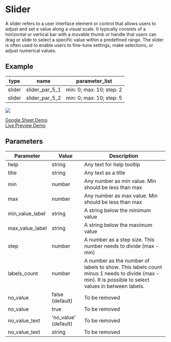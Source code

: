 # Slider

A slider refers to a user interface element or control that allows users to adjust and set a value along a visual scale. It typically consists of a horizontal or vertical bar with a movable thumb or handle that users can drag or slide to select a specific value within a predefined range. The slider is often used to enable users to fine-tune settings, make selections, or adjust numerical values. 
## Example

| type      | name          |parameter_list                 |
| --------- | ------------  |---------                      |
|slider	    |slider_par_5_1 |min: 0; max: 10; step: 2       |
|slider     |slider_par_5_2 |min: 0; max: 10; step: 5       |

![](images/slider.png)

[Google Sheet Demo](https://docs.google.com/spreadsheets/d/1oSJHE2gq_WqgQM6NAKWBfuxCXIjcJ1k4aIUl422QK60/edit#gid=569531329)   
[Live Preview Demo](https://idems-debug.web.app/template/comp_slider)

## Parameters

| Parameter             | Value                                                        | Description                                                     |
| ---------             | -----------                                                  | ---------                                                       |                              
|help                   |string                                                        | Any text for help tooltip                                       |             
|title                  |string                                                        | Any text as a title                                             |
|min        |number                                                        | Any number as min value. Min should be less than max   |
|max       |number                                                        | Any number as max value. Min should be less than max   |
|min_value_label        |string                                                        | A string below the minimum value                                |
|max_value_label        |string                                                        | A string below the maximum value                                |
|step           |number                                                        | A number as a step size. This number needs to divide (max - min)|
|labels_count   |number   | A number as the number of labels to show. This labels count minus 1 needs to divide (max - min). It is possible to select values in between labels.|
|no_value               |false (default)                                               | To be removed                        |
|no_value               |true                                                          | To be removed                        |
|no_value_text          |'no_value' (default)                                          | To be removed                        |
|no_value_text          |string                                                        | To be removed                        |
